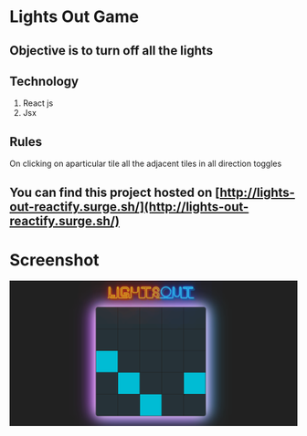 # Lights Out Game
## Objective is to turn off all the lights

## Technology
1. React js
2. Jsx

## Rules
On clicking on aparticular tile all the adjacent tiles in all direction toggles

## You can find this project hosted on [http://lights-out-reactify.surge.sh/](http://lights-out-reactify.surge.sh/)

# Screenshot
![image](/screenshot/Screenshot73.png)